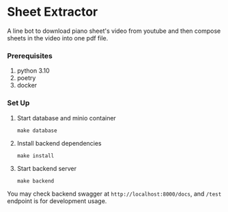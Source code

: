 # Sheet Extractor

A line bot to download piano sheet's video from youtube and then compose sheets in the video into one pdf file.

### Prerequisites
1. python 3.10
2. poetry
3. docker

### Set Up
1. Start database and minio container
    ```shell
    make database
    ```
2. Install backend dependencies
   ```shell
   make install
   ```

3. Start backend server
   ```shell
   make backend
   ```
   
You may check backend swagger at `http://localhost:8000/docs`, and `/test` endpoint is for development usage.
